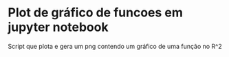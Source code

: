 # Plot de gráfico de funcoes em jupyter notebook
 Script que plota e gera um png contendo um gráfico de uma função no R^2
